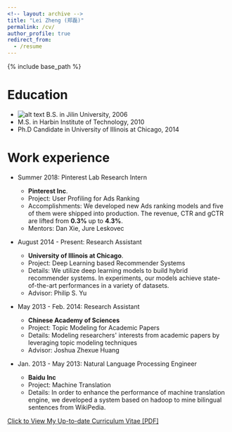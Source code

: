 ```yaml
---
<!-- layout: archive -->
title: "Lei Zheng (郑磊)"
permalink: /cv/
author_profile: true
redirect_from:
  - /resume
---
```


{% include base_path %}

Education
======
* ![alt text](jilin.png "jilin university")  B.S. in Jilin University, 2006
* M.S. in Harbin Institute of Technology, 2010
* Ph.D Candidate in University of Illinois at Chicago, 2014

Work experience
======
* Summer 2018: Pinterest Lab Research Intern
  * <b>Pinterest Inc</b>.
  * Project: User Profiling for Ads Ranking
  * Accomplishments: We developed new Ads ranking models and five of them were shipped into production. The revenue, CTR and gCTR are lifted from <b>0.3%</b> up to <b>4.3%</b>.
  * Mentors: Dan Xie, Jure Leskovec
  
* August 2014 - Present: Research Assistant
  * <b>University of Illinois at Chicago</b>.
  * Project: Deep Learning based Recommender Systems
  * Details: We utilize deep learning models to build hybrid recommender systems. In experiments, our models achieve state-of-the-art performances in a variety of datasets.
  * Advisor: Philip S. Yu
  
* May 2013 - Feb. 2014: Research Assistant
  * <b>Chinese Academy of Sciences</b>
  * Project: Topic Modeling for Academic Papers
  * Details: Modeling researchers' interests from academic papers by leveraging topic modeling techniques
  * Advisor: Joshua Zhexue Huang
  
* Jan. 2013 - May 2013: Natural Language Processing Engineer
  * <b>Baidu Inc</b>
  * Project: Machine Translation
  * Details: In order to enhance the performance of machine translation engine, we developed a system based on hadoop to mine bilingual sentences from WikiPedia.

[Click to View My Up-to-date Curriculum Vitae [PDF]](http://lzheng21.github.io/files/CV.pdf)

<!-- <embed src="http://lzheng21.github.io/files/cv.pdf" width="650" height="1800" type='application/pdf'> -->
